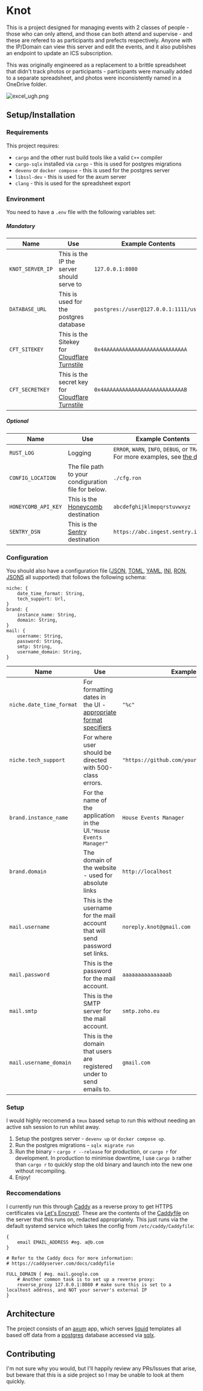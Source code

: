 # Knot

This is a project designed for managing events with 2 classes of people - those who can only attend, and those can both
attend and supervise - and these are refered to as participants and prefects respectively. Anyone with the IP/Domain can
view this server and edit the events, and it also publishes an endpoint to update an ICS subscription.

This was originally engineered as a replacement to a brittle spreadsheet that didn't track photos or participants -
participants were manually added to a separate spreadsheet, and photos were inconsistently named in a OneDrive folder.

![excel_ugh.png](excel_ugh.png)

## Setup/Installation

### Requirements

This project requires:

- `cargo` and the other rust build tools like a valid `C++` compiler
- `cargo-sqlx` installed via `cargo` - this is used for postgres migrations
- `devenv` or `docker compose` - this is used for the postgres server
- `libssl-dev` - this is used for the axum server
- `clang` - this is used for the spreadsheet export

### Environment

You need to have a `.env` file with the following variables set:

##### Mandatory

| Name             | Use                                                                                             | Example Contents                      |
|------------------|-------------------------------------------------------------------------------------------------|---------------------------------------|
| `KNOT_SERVER_IP` | This is the IP the server should serve to                                                       | `127.0.0.1:8080`                      |
| `DATABASE_URL`   | This is used for the postgres database                                                          | `postgres://user@127.0.0.1:1111/user` |
| `CFT_SITEKEY`    | This is the Sitekey for [Cloudflare Turnstile](https://developers.cloudflare.com/turnstile/)    | `0x4AAAAAAAAAAAAAAAAAAAAAAAAAAA`      |
| `CFT_SECRETKEY`  | This is the secret key for [Cloudflare Turnstile](https://developers.cloudflare.com/turnstile/) | `0x4AAAAAAAAAAAAAAAAAAAAAAAAAAB`      |

##### Optional

| Name                | Use                                                          | Example Contents                                                                                                                                                                           | Default               |
|---------------------|--------------------------------------------------------------|--------------------------------------------------------------------------------------------------------------------------------------------------------------------------------------------|-----------------------|
| `RUST_LOG`          | Logging                                                      | `ERROR`, `WARN`, `INFO`, `DEBUG`, or `TRACE`. For more examples, see [the docs](https://docs.rs/tracing-subscriber/latest/tracing_subscriber/filter/struct.EnvFilter.html#example-syntax). | No logging            |
| `CONFIG_LOCATION`   | The file path to your condiguration file for below.          | `./cfg.ron`                                                                                                                                                                                | `./config/local.toml` |
| `HONEYCOMB_API_KEY` | This is the [Honeycomb](https://honeycomb.io) destination    | `abcdefghijklmopqrstuvwxyz`                                                                                                                                                                | N/A                   |
| `SENTRY_DSN`        | This is the [Sentry](https://sentry.io/welcome/) destination | `https://abc.ingest.sentry.io/123`                                                                                                                                                         | N/A                   |

### Configuration

You should also have a configuration
file ([JSON](https://www.json.org/json-en.html), [TOML](https://toml.io/en/), [YAML](https://yaml.org/), [INI](https://en.wikipedia.org/wiki/INI_file), [RON](https://lib.rs/crates/ron), [JSON5](https://json5.org/)
all supported) that follows the following schema:

```
niche: {
    date_time_format: String,
    tech_support: Url,
}
brand: {
    instance_name: String,
    domain: String,
}
mail: {
    username: String,
    password: String,
    smtp: String,
    username_domain: String,
}
```

| Name                     | Use                                                                                                                               | Example Contents                                    |
|--------------------------|-----------------------------------------------------------------------------------------------------------------------------------|-----------------------------------------------------|
| `niche.date_time_format` | For formatting dates in the UI - [appropriate format specifiers](https://docs.rs/chrono/0.4.24/chrono/format/strftime/index.html) | `"%c"`                                              |
| `niche.tech_support`     | For where user should be directed with 500-class errors.                                                                          | `"https://github.com/yourname/yourfork/issues/new"` |
| `brand.instance_name`    | For the name of the application in the UI.`"House Events Manager"`                                                                | `House Events Manager`                              |
| `brand.domain`           | The domain of the website - used for absolute links                                                                               | `http://localhost`                                  |
| `mail.username`          | This is the username for the mail account that will send password set links.                                                      | `noreply.knot@gmail.com`                            |
| `mail.password`          | This is the password for the mail account.                                                                                        | `aaaaaaaaaaaaaaab`                                  |
| `mail.smtp`              | This is the SMTP server for the mail account.                                                                                     | `smtp.zoho.eu`                                      |
| `mail.username_domain`   | This is the domain that users are registered under to send emails to.                                                             | `gmail.com`                                         |

### Setup

I would highly reccomend a `tmux` based setup to run this without needing an active ssh session to run whilst away.

1) Setup the postgres server - `devenv up` or `docker compose up`.
2) Run the postgres migrations - `sqlx migrate run`
3) Run the binary - `cargo r --release` for production, or `cargo r` for development. In production to minimise
   downtime, I use `cargo b` rather than `cargo r` to quickly stop the old binary and launch into the new one without
   recompiling.
4) Enjoy!

### Reccomendations

I currently run this through [Caddy](https://caddyserver.com/) as a reverse proxy to get HTTPS certificates
via [Let's Encrypt!](https://letsencrypt.org/).
These are the contents of the [Caddyfile](https://caddyserver.com/docs/caddyfile) on the server that this runs on,
redacted appropriately. This just runs via the default systemd service which takes the config
from `/etc/caddy/Caddyfile`:

```
{
    email EMAIL_ADDRESS #eg. a@b.com
}

# Refer to the Caddy docs for more information:
# https://caddyserver.com/docs/caddyfile

FULL_DOMAIN { #eg. mail.google.com
    # Another common task is to set up a reverse proxy:
    reverse_proxy 127.0.0.1:8080 # make sure this is set to a localhost address, and NOT your server's external IP
}
```

## Architecture

The project consists of an [axum](https://lib.rs/axum) app, which serves [liquid](https://shopify.github.io/liquid/)
templates all based off data from a [postgres](https://www.postgresql.org/) database accessed via [sqlx](https://lib.rs/crates/sqlx).

## Contributing

I'm not sure why you would, but I'll happily review any PRs/Issues that arise, but beware that this is a side project so
I may be unable to look at them quickly.
